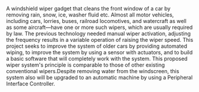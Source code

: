 A windshield wiper gadget that cleans the front window of a car by removing rain, snow, ice, washer fluid etc. Almost all motor vehicles, including cars, lorries, buses, railroad locomotives, and watercraft as well as some aircraft—have one or more such wipers, which are usually required by law. The previous technology needed manual wiper activation, adjusting the frequency results in a variable operation of raising the wiper speed. This project seeks to improve the system of older cars by providing automated wiping, to improve the system by using a sensor with actuators, and to build a basic software that will completely work with the system. This proposed wiper system's principle is comparable to those of other existing conventional wipers.Despite removing water from the windscreen, this system also will be upgraded to an automatic machine by using a Peripheral Interface Controller.
